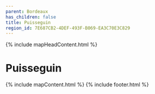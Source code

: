 ```yaml
---
parent: Bordeaux
has_children: false
title: Puisseguin
region_id: 7E687CB2-4DEF-493F-B069-EA3C70E3C829
---
```

{% include mapHeadContent.html %}
# Puisseguin
{% include mapContent.html %}
{% include footer.html %}
